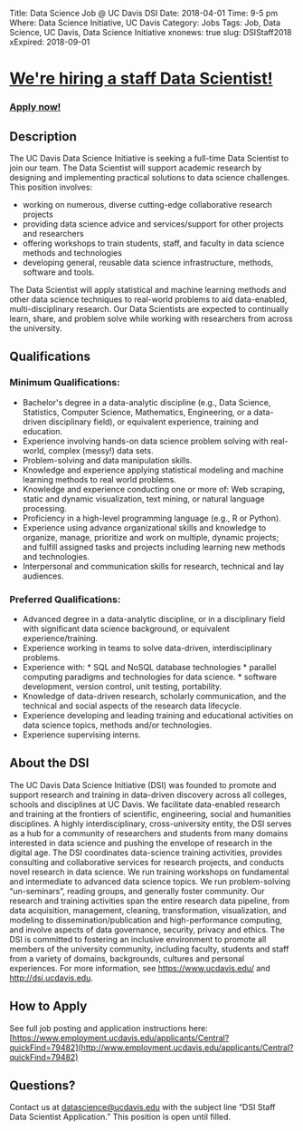 Title: Data Science Job @ UC Davis DSI
Date: 2018-04-01
Time: 9-5 pm
Where: Data Science Initiative, UC Davis
Category: Jobs
Tags: Job, Data Science, UC Davis, Data Science Initiative
xnonews: true
slug: DSIStaff2018
xExpired: 2018-09-01

# [We're hiring a staff Data Scientist!](http://www.employment.ucdavis.edu/applicants/Central?quickFind=79482)

### [Apply now!](http://www.employment.ucdavis.edu/applicants/Central?quickFind=79482)

## Description

The UC Davis Data Science Initiative is seeking a full-time Data Scientist to join our team. The Data Scientist will support academic research by designing and implementing practical solutions to data science challenges. This position involves:

* working on numerous, diverse cutting-edge collaborative research projects
* providing data science advice and services/support for other projects and researchers
* offering workshops to train students, staff, and faculty in data science methods and technologies
* developing general, reusable data science infrastructure, methods, software and tools.

The Data Scientist will apply statistical and machine learning methods and other data science techniques to real-world problems to aid data-enabled, multi-disciplinary research. Our Data Scientists are expected to continually learn, share, and problem solve while working with researchers from across the university. 

## Qualifications

### Minimum Qualifications: 

* Bachelor's degree in a data-analytic discipline (e.g., Data Science, Statistics, Computer Science, Mathematics, Engineering, or a data-driven disciplinary field), or equivalent experience, training and education. 
* Experience involving hands-on data science problem solving with real-world, complex (messy!) data sets. 
* Problem-solving and data manipulation skills. 
* Knowledge and experience applying statistical modeling and machine learning methods to real world problems. 
* Knowledge and experience conducting one or more of: Web scraping, static and dynamic visualization, text mining, or natural language processing. 
* Proficiency in a high-level programming language (e.g., R or Python). 
* Experience using advance organizational skills and knowledge to organize, manage, prioritize and work on multiple, dynamic projects; and fulfill assigned tasks and projects including learning new methods and technologies. 
* Interpersonal and communication skills for research, technical and lay audiences.   

### Preferred Qualifications: 

* Advanced degree in a data-analytic discipline, or in a disciplinary field with significant data science background, or equivalent experience/training. 
* Experience working in teams to solve data-driven, interdisciplinary problems. 
* Experience with:
		* SQL and NoSQL database technologies 
		* parallel computing paradigms and technologies for data science. 
		* software development, version control, unit testing, portability. 
* Knowledge of data-driven research, scholarly communication, and the technical and social aspects of the research data lifecycle. 
* Experience developing and leading training and educational activities on data science topics, methods and/or technologies. 
* Experience supervising interns.   

## About the DSI

The UC Davis Data Science Initiative (DSI) was founded to promote and support research and training in data-driven discovery across all colleges, schools and disciplines at UC Davis. We facilitate data-enabled research and training at the frontiers of scientific, engineering, social and humanities disciplines.  A highly interdisciplinary, cross-university entity, the DSI serves as a hub for a community of researchers and students from many domains interested in data science and pushing the envelope of research in the digital age.  The DSI coordinates data-science training activities, provides consulting and collaborative services for research projects, and conducts novel research in data science. We run training workshops on fundamental and intermediate to advanced data science topics. We run problem-solving “un-seminars”, reading groups, and generally foster community. Our research and training activities span the entire research data pipeline, from data acquisition, management, cleaning, transformation, visualization, and modeling to dissemination/publication and high-performance computing, and involve aspects of data governance, security, privacy and ethics. The DSI is committed to fostering an inclusive environment to promote all members of the university community, including faculty, students and staff from a variety of domains, backgrounds, cultures and personal experiences. For more information, see https://www.ucdavis.edu/ and http://dsi.ucdavis.edu.

## How to Apply
See full job posting and application instructions here: [https://www.employment.ucdavis.edu/applicants/Central?quickFind=79482](http://www.employment.ucdavis.edu/applicants/Central?quickFind=79482)

## Questions?
Contact us at [datascience@ucdavis.edu](mailto:datascience@ucdavis.edu) with the subject line “DSI Staff Data Scientist Application.” This position is open until filled.
